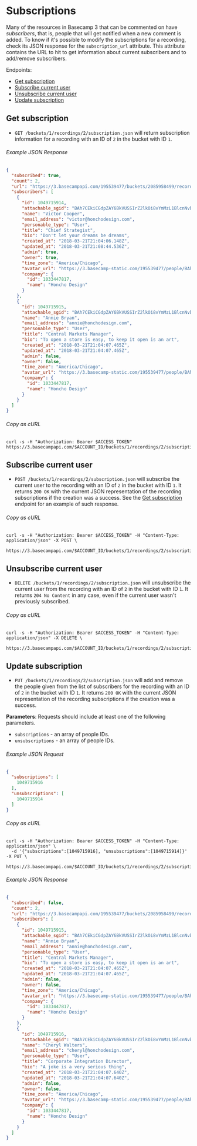 Subscriptions
=============

Many of the resources in Basecamp 3 that can be commented on have _subscribers_, that is, people that will get notified when a new comment is added. To know if it's possible to modify the subscriptions for a recording, check its JSON response for the `subscription_url` attribute. This attribute contains the URL to hit to get information about current subscribers and to add/remove subscribers.

Endpoints:

- [Get subscription](#get-subscription)
- [Subscribe current user](#subscribe-current-user)
- [Unsubscribe current user](#unsubscribe-current-user)
- [Update subscription](#update-subscription)


Get subscription
----------------

* `GET /buckets/1/recordings/2/subscription.json` will return subscription information for a recording with an ID of `2` in the bucket with ID `1`.

###### Example JSON Response
<!-- START GET /buckets/1/recordings/2/subscription.json -->
```json
{
  "subscribed": true,
  "count": 2,
  "url": "https://3.basecampapi.com/195539477/buckets/2085958499/recordings/1064091058/subscription.json",
  "subscribers": [
    {
      "id": 1049715914,
      "attachable_sgid": "BAh7CEkiCGdpZAY6BkVUSSIrZ2lkOi8vYmMzL1BlcnNvbi8xMDQ5NzE1OTE0P2V4cGlyZXNfaW4GOwBUSSIMcHVycG9zZQY7AFRJIg9hdHRhY2hhYmxlBjsAVEkiD2V4cGlyZXNfYXQGOwBUMA==--52002cef7927fecc7f43df1d475f207f3640756a",
      "name": "Victor Cooper",
      "email_address": "victor@honchodesign.com",
      "personable_type": "User",
      "title": "Chief Strategist",
      "bio": "Don't let your dreams be dreams",
      "created_at": "2018-03-21T21:04:06.148Z",
      "updated_at": "2018-03-21T21:08:44.536Z",
      "admin": true,
      "owner": true,
      "time_zone": "America/Chicago",
      "avatar_url": "https://3.basecamp-static.com/195539477/people/BAhpBMpkkT4=--86eedd88a242694f40fc5d74fd928eef41fcc219/avatar-64-x4?v=1",
      "company": {
        "id": 1033447817,
        "name": "Honcho Design"
      }
    },
    {
      "id": 1049715915,
      "attachable_sgid": "BAh7CEkiCGdpZAY6BkVUSSIrZ2lkOi8vYmMzL1BlcnNvbi8xMDQ5NzE1OTE1P2V4cGlyZXNfaW4GOwBUSSIMcHVycG9zZQY7AFRJIg9hdHRhY2hhYmxlBjsAVEkiD2V4cGlyZXNfYXQGOwBUMA==--5f103c46d4f123f0068fcd0192a0f7fea7f26193",
      "name": "Annie Bryan",
      "email_address": "annie@honchodesign.com",
      "personable_type": "User",
      "title": "Central Markets Manager",
      "bio": "To open a store is easy, to keep it open is an art",
      "created_at": "2018-03-21T21:04:07.465Z",
      "updated_at": "2018-03-21T21:04:07.465Z",
      "admin": false,
      "owner": false,
      "time_zone": "America/Chicago",
      "avatar_url": "https://3.basecamp-static.com/195539477/people/BAhpBMtkkT4=--e609ef146e39f9ca5e4bb7242fdfd50aec4c3b3f/avatar-64-x4?v=1",
      "company": {
        "id": 1033447817,
        "name": "Honcho Design"
      }
    }
  ]
}
```
<!-- END GET /buckets/1/recordings/2/subscription.json -->

###### Copy as cURL

``` shell
curl -s -H "Authorization: Bearer $ACCESS_TOKEN" https://3.basecampapi.com/$ACCOUNT_ID/buckets/1/recordings/2/subscription.json
```

Subscribe current user
----------------------

* `POST /buckets/1/recordings/2/subscription.json` will subscribe the current user to the recording with an ID of `2` in the bucket with ID `1`. It returns `200 OK` with the current JSON representation of the recording subscriptions if the creation was a success. See the [Get subscription](#get-subscription) endpoint for an example of such response. 

###### Copy as cURL

``` shell
curl -s -H "Authorization: Bearer $ACCESS_TOKEN" -H "Content-Type: application/json" -X POST \
  https://3.basecampapi.com/$ACCOUNT_ID/buckets/1/recordings/2/subscription.json
```

Unsubscribe current user
-----------------------

* `DELETE /buckets/1/recordings/2/subscription.json` will unsubscribe the current user from the recording with an ID of `2` in the bucket with ID `1`. It returns `204 No Content` in any case, even if the current user wasn't previously subscribed.

###### Copy as cURL

``` shell
curl -s -H "Authorization: Bearer $ACCESS_TOKEN" -H "Content-Type: application/json" -X DELETE \
  https://3.basecampapi.com/$ACCOUNT_ID/buckets/1/recordings/2/subscription.json
```

Update subscription
-------------------

* `PUT /buckets/1/recordings/2/subscription.json` will add and remove the people given from the list of subscribers for the recording with an ID of `2` in the bucket with ID `1`. It returns `200 OK` with the current JSON representation of the recording subscriptions if the creation was a success.

**Parameters**: Requests should include at least one of the following parameters.

* `subscriptions` - an array of people IDs.
* `unsubscriptions` - an array of people IDs.

###### Example JSON Request
<!-- START PUT PAYLOAD /buckets/1/recordings/2/subscription.json -->
```json
{
  "subscriptions": [
    1049715916
  ],
  "unsubscriptions": [
    1049715914
  ]
}
```
<!-- END PUT PAYLOAD /buckets/1/recordings/2/subscription.json -->


###### Copy as cURL

``` shell
curl -s -H "Authorization: Bearer $ACCESS_TOKEN" -H "Content-Type: application/json" \
  -d '{"subscriptions":[1049715916], "unsubscriptions":[1049715914]}' -X PUT \
  https://3.basecampapi.com/$ACCOUNT_ID/buckets/1/recordings/2/subscription.json
```

###### Example JSON Response
<!-- START PUT /buckets/1/recordings/2/subscription.json -->
```json
{
  "subscribed": false,
  "count": 2,
  "url": "https://3.basecampapi.com/195539477/buckets/2085958499/recordings/1064091058/subscription.json",
  "subscribers": [
    {
      "id": 1049715915,
      "attachable_sgid": "BAh7CEkiCGdpZAY6BkVUSSIrZ2lkOi8vYmMzL1BlcnNvbi8xMDQ5NzE1OTE1P2V4cGlyZXNfaW4GOwBUSSIMcHVycG9zZQY7AFRJIg9hdHRhY2hhYmxlBjsAVEkiD2V4cGlyZXNfYXQGOwBUMA==--5f103c46d4f123f0068fcd0192a0f7fea7f26193",
      "name": "Annie Bryan",
      "email_address": "annie@honchodesign.com",
      "personable_type": "User",
      "title": "Central Markets Manager",
      "bio": "To open a store is easy, to keep it open is an art",
      "created_at": "2018-03-21T21:04:07.465Z",
      "updated_at": "2018-03-21T21:04:07.465Z",
      "admin": false,
      "owner": false,
      "time_zone": "America/Chicago",
      "avatar_url": "https://3.basecamp-static.com/195539477/people/BAhpBMtkkT4=--e609ef146e39f9ca5e4bb7242fdfd50aec4c3b3f/avatar-64-x4?v=1",
      "company": {
        "id": 1033447817,
        "name": "Honcho Design"
      }
    },
    {
      "id": 1049715916,
      "attachable_sgid": "BAh7CEkiCGdpZAY6BkVUSSIrZ2lkOi8vYmMzL1BlcnNvbi8xMDQ5NzE1OTE2P2V4cGlyZXNfaW4GOwBUSSIMcHVycG9zZQY7AFRJIg9hdHRhY2hhYmxlBjsAVEkiD2V4cGlyZXNfYXQGOwBUMA==--4651a2fd15434417a2748b8d6b730d66ef8792a1",
      "name": "Cheryl Walters",
      "email_address": "cheryl@honchodesign.com",
      "personable_type": "User",
      "title": "Corporate Integration Director",
      "bio": "A joke is a very serious thing",
      "created_at": "2018-03-21T21:04:07.640Z",
      "updated_at": "2018-03-21T21:04:07.640Z",
      "admin": false,
      "owner": false,
      "time_zone": "America/Chicago",
      "avatar_url": "https://3.basecamp-static.com/195539477/people/BAhpBMxkkT4=--7ebb5e400f6fd6bd650f725cc17f4ede6ac1b0ac/avatar-64-x4?v=1",
      "company": {
        "id": 1033447817,
        "name": "Honcho Design"
      }
    }
  ]
}
```
<!-- END PUT /buckets/1/recordings/2/subscription.json -->
